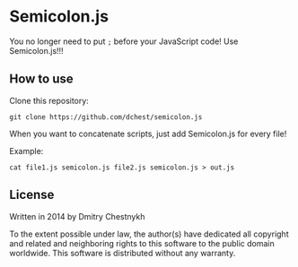 Semicolon.js
============

You no longer need to put `;` before your JavaScript code! Use Semicolon.js!!!


How to use
----------

Clone this repository:

	git clone https://github.com/dchest/semicolon.js

When you want to concatenate scripts, just add Semicolon.js for every file!

Example:

	cat file1.js semicolon.js file2.js semicolon.js > out.js


License
-------

Written in 2014 by Dmitry Chestnykh

To the extent possible under law, the author(s) have dedicated all copyright
and related and neighboring rights to this software to the public domain
worldwide. This software is distributed without any warranty.
